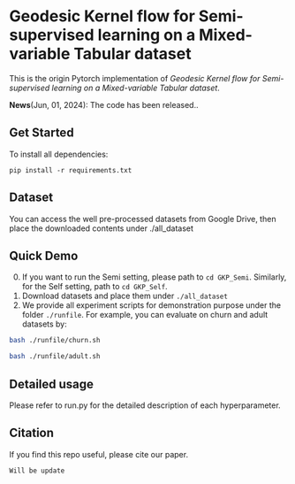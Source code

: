 # Geodesic Kernel flow for Semi-supervised learning on a Mixed-variable Tabular dataset

This is the origin Pytorch implementation of *Geodesic Kernel flow for Semi-supervised learning on a Mixed-variable Tabular dataset*.

**News**(Jun, 01, 2024): The code has been released..
 

## Get Started

To install all dependencies:
```
pip install -r requirements.txt
```

## Dataset
You can access the well pre-processed datasets from Google Drive, then place the downloaded contents under ./all_dataset

## Quick Demo
0. If you want to run the Semi setting, please path to `cd GKP_Semi`. Similarly, for the Self setting, path to `cd GKP_Self`. 
1. Download datasets and place them under `./all_dataset`
2. We provide all experiment scripts for demonstration purpose under the folder `./runfile`. For example, you can evaluate on churn and adult datasets by:

```bash
bash ./runfile/churn.sh 
```
```bash
bash ./runfile/adult.sh 
```

## Detailed usage
Please refer to run.py for the detailed description of each hyperparameter.


## Citation

If you find this repo useful, please cite our paper. 

```
Will be update
```

